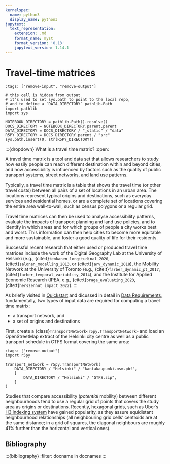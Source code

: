 ```yaml
---
kernelspec:
  name: python3
  display_name: python3
jupytext:
  text_representation:
    extension: .md
    format_name: myst
    format_version: '0.13'
    jupytext_version: 1.14.1
---
```



# Travel-time matrices

```{code-cell}
:tags: ["remove-input", "remove-output"]

# this cell is hidden from output
# it’s used to set sys.path to point to the local repo,
# and to define a `DATA_DIRECTORY` pathlib.Path
import pathlib
import sys

NOTEBOOK_DIRECTORY = pathlib.Path().resolve()
DOCS_DIRECTORY = NOTEBOOK_DIRECTORY.parent.parent
DATA_DIRECTORY = DOCS_DIRECTORY / "_static" / "data"
R5PY_DIRECTORY = DOCS_DIRECTORY.parent / "src"
sys.path.insert(0, str(R5PY_DIRECTORY))
```


:::{dropdown} What is a travel time matrix?
:open:

A travel time matrix is a tool and data set that allows researchers to study how
easily people can reach different destination within and beyond cities, and how
accessibility is influenced by factors such as the quality of public transport
systems, street networks, and land use patterns.

Typically, a travel time matrix is a table that shows the travel time (or other
travel costs) between all pairs of a set of locations in an urban area. The
locations represent typical origins and destinations, such as everyday services
and residential homes, or are a complete set of locations covering the entire
area wall-to-wall, such as census polygons or a regular grid.

Travel time matrices can then be used to analyse accessibility patterns,
evaluate the impacts of transport planning and land use policies, and to
identify in which areas and for which groups of people a city works best and
worst. This information can then help cities to become more equitable and more
sustainable, and foster a good quality of life for their residents.

Successful recent research that either used or produced travel time matrices
include the work of the Digital Geography Lab at the University of Helsinki
(e.g., {cite:t}`tenkanen_longitudinal_2020`, {cite:t}`salonen_modelling_2013`,
or {cite:t}`jarv_dynamic_2018`), the Mobility Network at the University of
Toronto (e.g., {cite:t}`farber_dynamic_pt_2017`,
{cite:t}`farber_temporal_variablity_2014`), and the Institute for Applied
Economic Research (IPEA, e.g., {cite:t}`braga_evaluating_2023`,
{cite:t}`herszenhut_impact_2022`).
:::


As briefly visited in [Quickstart](quickstart) and dicussed in detail in [Data
Requirements](data-requirements), fundamentally, two types of input data are
required for computing a travel time matrix:

- a transport network, and 
- a set of origins and destinations

First, create a {class}`TransportNetwork<r5py.TransportNetwork>` and load an
OpenStreetMap extract of the Helsinki city centre as well as a public transport
schedule in GTFS format covering the same area:

```{code-cell}
:tags: ["remove-output"]
import r5py

transport_network = r5py.TransportNetwork(
    DATA_DIRECTORY / "Helsinki" / "kantakaupunki.osm.pbf",
    [
        DATA_DIRECTORY / "Helsinki" / "GTFS.zip",
    ]
)
```

Studies that compare accessibility (*potential* mobility) between different
neighbourhoods tend to use a regular grid of points that covers the study area
as origins or destinations. Recently, hexagonal grids, such as Uber’s [H3
indexing system](https://h3geo.org/) have gained popularity, as they assure
equidistant neighbourhood relationships (all neighbouring grid cells’ centroids
are at the same distance; in a grid of squares, the diagonal neighbours are
roughly 41% further than the horizontal and vertical ones).





## Bibliography

:::{bibliography}
:filter: docname in docnames
:::
